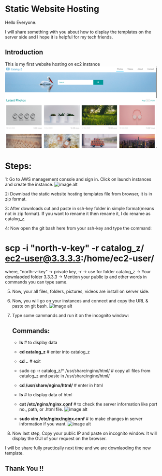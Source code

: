 # Static Website Hosting

Hello Everyone. 

I will share something with you about how to display the templates on the server side and I hope it is helpful for my tech friends.
## Introduction
This is my first website hosting on ec2 instance
![image alt](https://github.com/prakash250704/Markdown-source/blob/main/ss1.png)

# Steps:
1: Go to AWS management console and sign in. Click on launch instances and create the instance.
![image alt](https://github.com/prakash250704/prakashgore/blob/main/ss2(1).png?raw=true)

2: Download the static website hosting templates file from browser, it is in zip format.

3: After downloads cut and paste in ssh-key folder in simple format(means not in zip format). If you want to rename it then rename it, I do rename as catalog_z.

4: Now open the git bash here from your ssh-key and type the command: 
# scp -i "north-v-key" -r catalog_z/ ec2-user@3.3.3.3:/home/ec2-user/
where, 
"north-v-key" -> private key,
-r -> use for folder
catalog_z -> Your downlaoded folder
3.3.3.3 -> Mention your public ip
and other words in commands you can type same.

5. Now, your all files, folders, pictures, videos are install on server side.

6. Now, you will go on your instances and connect and copy the URL & paste on git bash.
![image alt](https://github.com/prakash250704/prakashgore/blob/main/ss3.png?raw=true)

7. Type some cammands and run it on the incognito window:
    ## Commands:
    - **ls**                     # to display data
    - **cd catalog_z**          # enter into catalog_z
    - **cd ..**                 # exit
    - sudo cp -r catalog_z/* /usr/share/nginx/html/ # copy all files from catalog_z and paste in /usr/share/nginx/html/
    - **cd /usr/share/nginx/html/**    # enter in html
    - **ls**                           # to display data of html

    - **cat /etc/nginx/nginx.conf**     # to check the server information like port no., path, or .html file.
    ![image alt](https://github.com/prakash250704/prakashgore/blob/main/ss7.png?raw=true)

    - **sudo vim /etc/nginx/nginx.conf**  # to make changes in server information if you want.
    ![image alt](https://github.com/prakash250704/prakashgore/blob/main/ss7(1).png?raw=true)

8. Now last step, Copy your public IP and paste on incognito window. It will display the GUI of your request on the browser.


I will be share fully practically next time and we are downlaoding the new template.

   ## Thank You !!







